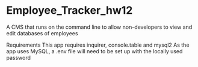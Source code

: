 # Employee_Tracker_hw12
A CMS that runs on the command line to allow non-developers to view and edit databases of employees



Requirements
This app requires inquirer, console.table and mysql2
As the app uses MySQL, a .env file will need to be set up with the locally used password